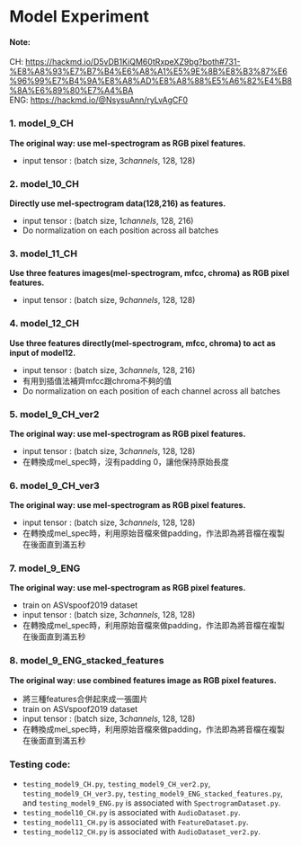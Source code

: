 # Model Experiment
#### Note:   
CH: https://hackmd.io/D5vDB1KiQM60tRxpeXZ9bg?both#731-%E8%A8%93%E7%B7%B4%E6%A8%A1%E5%9E%8B%E8%B3%87%E6%96%99%E7%B4%9A%E8%A8%AD%E8%A8%88%E5%A6%82%E4%B8%8A%E6%89%80%E7%A4%BA  
ENG: https://hackmd.io/@NsysuAnn/ryLvAgCF0
### 1. model_9_CH
**The original way: use mel-spectrogram as RGB pixel features.**
* input tensor : (batch size, 3*channels*, 128, 128)

### 2. model_10_CH
**Directly use mel-spectrogram data(128,216) as features.**
* input tensor : (batch size, 1*channels*, 128, 216)  
* Do normalization on each position across all batches
### 3. model_11_CH
**Use three features images(mel-spectrogram, mfcc, chroma) as RGB pixel features.**
* input tensor : (batch size, 9*channels*, 128, 128)

### 4. model_12_CH
**Use three features directly(mel-spectrogram, mfcc, chroma) to act as input of model12.**
* input tensor : (batch size, 3*channels*, 128, 216)
* 有用到插值法補齊mfcc跟chroma不夠的值
* Do normalization on each position of each channel across all batches

### 5. model_9_CH_ver2
**The original way: use mel-spectrogram as RGB pixel features.**
* input tensor : (batch size, 3*channels*, 128, 128)
* 在轉換成mel_spec時，沒有padding 0，讓他保持原始長度

### 6. model_9_CH_ver3
**The original way: use mel-spectrogram as RGB pixel features.**
* input tensor : (batch size, 3*channels*, 128, 128)
* 在轉換成mel_spec時，利用原始音檔來做padding，作法即為將音檔在複製在後面直到滿五秒

### 7. model_9_ENG
**The original way: use mel-spectrogram as RGB pixel features.**
* train on ASVspoof2019 dataset
* input tensor : (batch size, 3*channels*, 128, 128)
* 在轉換成mel_spec時，利用原始音檔來做padding，作法即為將音檔在複製在後面直到滿五秒

### 8. model_9_ENG_stacked_features
**The original way: use combined features image as RGB pixel features.**
* 將三種features合併起來成一張圖片
* train on ASVspoof2019 dataset
* input tensor : (batch size, 3*channels*, 128, 128)
* 在轉換成mel_spec時，利用原始音檔來做padding，作法即為將音檔在複製在後面直到滿五秒

### Testing code:
* `testing_model9_CH.py`, `testing_model9_CH_ver2.py`, `testing_model9_CH_ver3.py`, `testing_model9_ENG_stacked_features.py`, and `testing_model9_ENG.py` is associated with `SpectrogramDataset.py`.
* `testing_model10_CH.py` is associated with `AudioDataset.py`.
* `testing_model11_CH.py` is associated with `FeatureDataset.py`.
* `testing_model12_CH.py` is associated with `AudioDataset_ver2.py`.